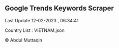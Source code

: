 

## Google Trends Keywords Scraper 
 
Last Update 12-02-2023 , 06:34:41

Country List :
VIETNAM.json



© Abdul Muttaqin 
